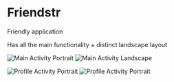 # Friendstr
Friendly application

Has all the main functionality + distinct landscape layout 

![Main Activity Portrait](https://raw.githubusercontent.com/Toekaan/Friendstr/docs.img.png)
![Main Activity Landscape](https://raw.githubusercontent.com/Toekaan/Friendstr/docs.img.png)

![Profile Activity Portrait](https://raw.githubusercontent.com/Toekaan/Friendstr/docs.img.png)
![Profile Activity Portrait](https://raw.githubusercontent.com/Toekaan/Friendstr/docs.img.png)
